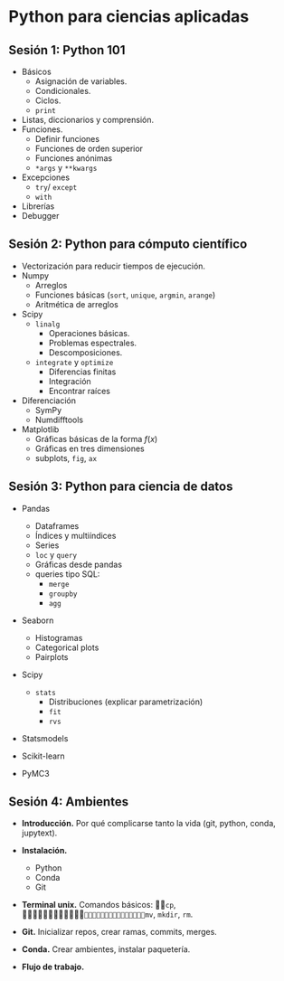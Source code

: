 # Python para ciencias aplicadas



## Sesión 1: Python 101

+ Básicos
  + Asignación de variables.
  + Condicionales.
  + Ciclos.
  + `print`
+ Listas, diccionarios y comprensión.
+ Funciones. 
  + Definir funciones
  + Funciones de orden superior
  + Funciones anónimas
  + `*args` y `**kwargs`
+ Excepciones
  + `try`/ `except`
  + `with`
+ Librerías
+ Debugger

## Sesión 2: Python para cómputo científico

+ Vectorización para reducir tiempos de ejecución.
+ Numpy
  + Arreglos
  + Funciones básicas (`sort`, `unique`, `argmin`, `arange`)
  + Aritmética de arreglos
+ Scipy
  + `linalg`
    + Operaciones básicas.
    + Problemas espectrales.
    + Descomposiciones.
  + `integrate` y `optimize`
    + Diferencias finitas
    + Integración
    + Encontrar raíces
+ Diferenciación 
  + SymPy
  + Numdifftools
+ Matplotlib
  + Gráficas básicas de la forma $f(x)$ 
  + Gráficas en tres dimensiones
  + subplots, `fig`, `ax` 

## Sesión 3: Python para ciencia de datos

+ Pandas
  + Dataframes
  + Índices y multiíndices
  + Series
  + `loc` y `query`
  + Gráficas desde pandas
  + queries tipo SQL:
    + `merge`
    + `groupby`
    + `agg`

+ Seaborn
  + Histogramas
  + Categorical plots
  + Pairplots

+ Scipy
  + `stats`
    + Distribuciones (explicar parametrización)
    + `fit`
    + `rvs`

+ Statsmodels
+ Scikit-learn
+ PyMC3

## Sesión 4: Ambientes

+ **Introducción.** Por qué complicarse tanto la vida (git, python, conda, jupytext).
+ **Instalación.** 
  + Python
  + Conda
  + Git

+ **Terminal unix.** Comandos básicos: `cp`, `mv`, `mkdir`, `rm`.  
+ **Git.** Inicializar repos, crear ramas, commits, merges.
+ **Conda.** Crear ambientes, instalar paquetería.
+ **Flujo de trabajo.** 